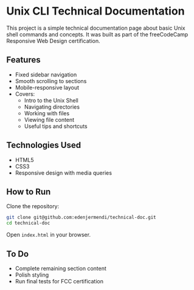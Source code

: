 # Unix CLI Technical Documentation

This project is a simple technical documentation page about basic Unix shell commands and concepts. It was built as part of the freeCodeCamp Responsive Web Design certification.

## Features

- Fixed sidebar navigation
- Smooth scrolling to sections
- Mobile-responsive layout
- Covers:
  - Intro to the Unix Shell
  - Navigating directories
  - Working with files
  - Viewing file content
  - Useful tips and shortcuts

## Technologies Used

- HTML5
- CSS3
- Responsive design with media queries

## How to Run

Clone the repository:

```bash
git clone git@github.com:edenjermendi/technical-doc.git
cd technical-doc
```

Open `index.html` in your browser.

## To Do

- Complete remaining section content
- Polish styling
- Run final tests for FCC certification